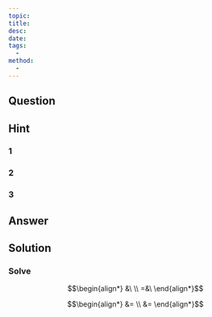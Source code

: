 ```yaml
---
topic: 
title: 
desc: 
date: 
tags:
  - 
method:
  - 
---
```



## Question
```math

```


## Hint

### 1

### 2

### 3


## Answer
```math

```


## Solution

### Solve
```math
\begin{align*}
  &\ 
  \\ =&\ 
\end{align*}
```

```math
\begin{align*}
  &= 
  \\ &= 
\end{align*}
```
